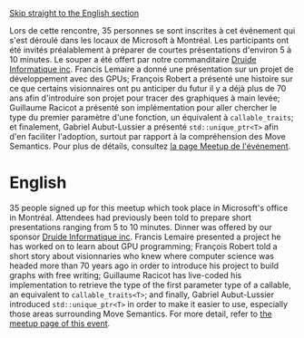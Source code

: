 [Skip straight to the English section](#english)

Lors de cette rencontre, 35 personnes se sont inscrites à cet événement qui s'est déroulé dans les locaux de Microsoft à Montréal. Les participants ont été invités préalablement à préparer de courtes présentations d'environ 5 à 10 minutes. Le souper a été offert par notre commanditaire [Druide Informatique inc](https://www.druide.com). Francis Lemaire a donné une présentation sur un projet de développement avec des GPUs; François Robert a présenté une histoire sur ce que certains visionnaires ont pu anticiper du futur il y a déjà plus de 70 ans afin d'introduire son projet pour tracer des graphiques à main levée; Guillaume Racicot a présenté son implémentation pour aller chercher le type du premier paramètre d'une fonction, un équivalent à `callable_traits`; et finalement, Gabriel Aubut-Lussier a présenté `std::unique_ptr<T>` afin d'en faciliter l'adoption, surtout par rapport à la compréhension des Move Semantics. Pour plus de détails, consultez [la page Meetup de l'événement](https://www.meetup.com/CppMtl/events/246097191/).

# English
35 people signed up for this meetup which took place in Microsoft's office in Montréal. Attendees had previously been told to prepare short presentations ranging from 5 to 10 minutes. Dinner was offered by our sponsor [Druide Informatique inc](https://www.druide.com). Francis Lemaire presented a project he has worked on to learn about GPU programming; François Robert told a short story about visionnaries who knew where computer science was headed more than 70 years ago in order to introduce his project to build graphs with free writing; Guillaume Racicot has live-coded his implementation to retrieve the type of the first parameter type of a callable, an equivalent to `callable_traits<T>`; and finally, Gabriel Aubut-Lussier introduced `std::unique_ptr<T>` in order to make it easier to use, especially those areas surrounding Move Semantics. For more detail, refer to [the meetup page of this event](https://www.meetup.com/CppMtl/events/246097191/).

